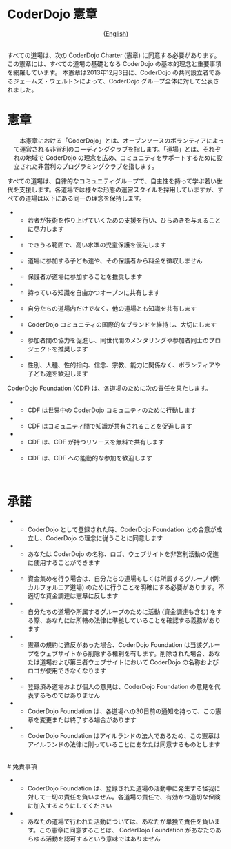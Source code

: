# CoderDojo 憲章<br/>
<center>(<a href="charter_en">English</a>)</center>
<br/>

すべての道場は、次の CoderDojo Charter (憲章) に同意する必要があります。 この憲章には、すべての道場の基礎となる CoderDojo の基本的理念と重要事項を網羅しています。 本憲章は2013年12月3日に、CoderDojo の共同設立者であるジェームズ・ウェルトンによって、CoderDojo グループ全体に対して公表されました。
<br/>

# 憲章

<p style='counter-increment: keiyaku-paragraph; text-indent: 1em; padding-left: 1pm; margin-left: 15px;'>本憲章における「CoderDojo」とは、オープンソースのボランティアによって運営される非営利のコーディングクラブを指します。「道場」とは、それぞれの地域で CoderDojo の理念を広め、コミュニティをサポートするために設立された非営利のプログラミングクラブを指します。</p>

すべての道場は、自律的なコミュニティグループで、自主性を持って学ぶ若い世代を支援します。各道場では様々な形態の運営スタイルを採用していますが、すべての道場は以下にある同一の理念を保持します。

- - 若者が技術を作り上げていくための支援を行い、ひらめきを与えることに尽力します
- - できうる範囲で、高い水準の児童保護を優先します
- - 道場に参加する子ども達や、その保護者から料金を徴収しません
- - 保護者が道場に参加することを推奨します
- - 持っている知識を自由かつオープンに共有します 
- - 自分たちの道場内だけでなく、他の道場とも知識を共有します
- - CoderDojo コミュニティの国際的なブランドを維持し、大切にします
- - 参加者間の協力を促進し、同世代間のメンタリングや参加者同士のプロジェクトを推奨します
- - 性別、人種、性的指向、信念、宗教、能力に関係なく、ボランティアや子ども達を歓迎します

CoderDojo Foundation (CDF) は、各道場のために次の責任を果たします。

- - CDF は世界中の CoderDojo コミュニティのために行動します
- - CDF はコミュニティ間で知識が共有されることを促進します
- - CDF は、CDF が持つリソースを無料で共有します
- - CDF は、CDF への能動的な参加を歓迎します
<br/>

# 承諾

- - CoderDojo として登録された時、CoderDojo Foundation との合意が成立し、CoderDojo の理念に従うことに同意します
- - あなたは CoderDojo の名称、ロゴ、ウェブサイトを非営利活動の促進に使用することができます
- - 資金集めを行う場合は、自分たちの道場もしくは所属するグループ (例: カルフォルニア道場) のために行うことを明確にする必要があります。不適切な資金調達は憲章に反します
- - 自分たちの道場や所属するグループのために活動 (資金調達も含む) をする際、あなたには所轄の法律に準拠していることを確認する義務があります
- - 憲章の規約に違反があった場合、CoderDojo Foundation は当該グループをウェブサイトから削除する権利を有します。削除された場合、あなたは道場および第三者ウェブサイトにおいて CoderDojo の名称およびロゴが使用できなくなります
- - 登録済み道場および個人の意見は、CoderDojo Foundation の意見を代表するものではありません
- - CoderDojo Foundation は、各道場への30日前の通知を持って、この憲章を変更または終了する場合があります
- - CoderDojo Foundation はアイルランドの法人であるため、この憲章はアイルランドの法律に則っていることにあなたは同意するものとします

<br/>
# 免責事項

- - CoderDojo Foundation は、登録された道場の活動中に発生する怪我に対して一切の責任を負いません。各道場の責任で、有効かつ適切な保険に加入するようにしてください
- - あなたの道場で行われた活動については、あなたが単独で責任を負います。この憲章に同意することは、 CoderDojo Foundation があなたのあらゆる活動を認可するという意味ではありません
